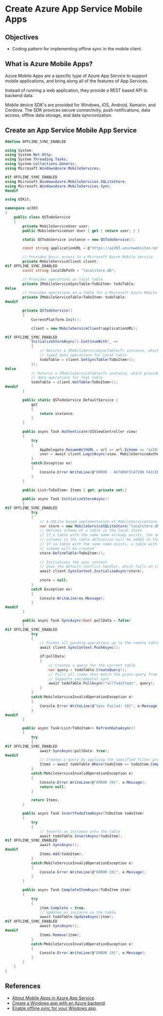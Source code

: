 # Create Azure App Service Mobile Apps

## Objectives
* Coding pattern for implementing offline sync in the mobile client.

## What is Azure Mobile Apps?
Azure Mobile Apps are a specific type of Azure App Service to support mobile applications, and bring along all of the features of App Services.

Instead of running a web application, they provide a REST based API to backend data.

Mobile device SDK's are provided for Windows, iOS, Android, Xamarin, and Cordova. The SDK provices secure connectivity, push notifications, data access, offline data storage, and data syncronization.

## Create an App Service Mobile App Service
```csharp
#define OFFLINE_SYNC_ENABLED

using System;
using System.Net.Http;
using System.Threading.Tasks;
using System.Collections.Generic;
using Microsoft.WindowsAzure.MobileServices;

#if OFFLINE_SYNC_ENABLED
using Microsoft.WindowsAzure.MobileServices.SQLiteStore;
using Microsoft.WindowsAzure.MobileServices.Sync;
#endif

using UIKit;

namespace az203
{
    public class QSTodoService
    {
        private MobileServiceUser user;
        public MobileServiceUser User { get { return user; } }

        static QSTodoService instance = new QSTodoService();

        const string applicationURL = @"https://az203.azurewebsites.net";

        // Provides basic access to a Microsoft Azure Mobile Service
        private MobileServiceClient client;
#if OFFLINE_SYNC_ENABLED
        const string localDbPath = "localstore.db";

        // Provides operations on local table
        private IMobileServiceSyncTable<ToDoItem> todoTable;
#else
        // Provides operations on a table for a Microsoft Azure Mobile Service
        private IMobileServiceTable<ToDoItem> todoTable;
#endif

        private QSTodoService()
        {
            CurrentPlatform.Init();

            client = new MobileServiceClient(applicationURL);

#if OFFLINE_SYNC_ENABLED
            InitializeStoreAsync().ContinueWith(_ =>
            {
                // Returns a IMobileServiceSyncTable<T> instance, which provides strongly 
                // typed data operations for local table
                todoTable = client.GetSyncTable<ToDoItem>();
            });
#else
            // Returns a IMobileServiceTable<T> instance, which provides strongly typed 
            // data operations for that table
            todoTable = client.GetTable<ToDoItem>();
#endif
        }

        public static QSTodoService DefaultService {
            get 
            {
                return instance;
            }
        }
        
        public async Task Authenticate(UIViewController view)
        {
            try
            {
                AppDelegate.ResumeWithURL = url => url.Scheme == "az203" && client.ResumeWithURL(url);
                user = await client.LoginAsync(view, MobileServiceAuthenticationProvider.Google, "az203");
            }
            catch(Exception ex)
            {
                Console.Error.WriteLine(@"ERROR - AUTHENTICATION FAILED {0}", ex.Message);
            }
        }
        
        public List<ToDoItem> Items { get; private set;}

        public async Task InitializeStoreAsync()
        {
#if OFFLINE_SYNC_ENABLED
            try
            {
                // A SQLite based implementation of MobileServiceStore
                var store = new MobileServiceSQLiteStore("localstore.db");
                // Defines schema of a table in the local store
                // If a table with the same name already exists, the newly defined 
                // columns in the table definition will be added to the table
                // If no table with the same name exists, a table with the specified 
                // schema will be created
                store.DefineTable<ToDoItem>();
                
                // Initializes the sync context
                // Uses the default conflict handler, which fails on conflict
                await client.SyncContext.InitializeAsync(store);
                
                store = null;
            } 
            catch Exception ex)
            {
                Console.WriteLine(ex.Message);
            }
#endif
        }

        public async Task SyncAsync(bool pullData = false)
        {
#if OFFLINE_SYNC_ENABLED
            try
            {
                // Pushes all pending operations up to the remote table
                await client.SyncContext.PushAsync();

                if(pullData) 
                {
                    // Creates a query for the current table
                    var query = todoTable.CreateQuery();
                    // Pulls all items that match the given query from the associated remote table
                    // Supports incremental sync
                    await todoTable.PullAsync("allTodoItems", query);
                }
            }
            catch(MobileServiceInvalidOperationException e)
            {
                Console.Error.WriteLine(@"Sync Failed: {0}", e.Message);
            }
#endif
        }

        public async Task<List<ToDoItem>> RefreshDataAsync()
        {
            try 
            {
#if OFFLINE_SYNC_ENABLED
                await SyncAsync(pullData: true);
#endif
                // Creates a query by applying the specified filter predicate
                Items = await todoTable.Where(todoItem => todoItem.Complete == false).ToListAsync();
            } 
            catch(MobileServiceInvalidOperationException e) 
            {
                Console.Error.WriteLine(@"ERROR {0}", e.Message);
                return null;
            }

            return Items;
        }

        public async Task InsertTodoItemAsync(ToDoItem todoItem)
        {
            try 
            {
                // Inserts an instance into the table
                await todoTable.InsertAsync(todoItem);
#if OFFLINE_SYNC_ENABLED
                await SyncAsync();
#endif
                Items.Add(todoItem);
            } 
            catch(MobileServiceInvalidOperationException e) 
            {
                Console.Error.WriteLine(@"ERROR {0}", e.Message);
            }
        }

        public async Task CompleteItemAsync(ToDoItem item)
        {
            try 
            {
                item.Complete = true;
                // Updates an instance in the table
                await todoTable.UpdateAsync(item);
#if OFFLINE_SYNC_ENABLED
                await SyncAsync();
#endif
                Items.Remove(item);
            } 
            catch(MobileServiceInvalidOperationException e) 
            {
                Console.Error.WriteLine(@"ERROR {0}", e.Message);
            }
        }
    }
}
```

## References
* [About Mobile Apps in Azure App Service](https://docs.microsoft.com/en-us/azure/app-service-mobile/app-service-mobile-value-prop).
* [Create a Windows app with an Azure backend](https://docs.microsoft.com/en-us/azure/app-service-mobile/app-service-mobile-windows-store-dotnet-get-started).
* [Enable offline sync for your Windows app](https://docs.microsoft.com/en-us/azure/app-service-mobile/app-service-mobile-windows-store-dotnet-get-started-offline-data).
